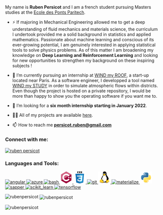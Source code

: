 My name is **Ruben Persicot** and I am a french student pursuing Masters studies at the [Ecole des Ponts Paritech](https://www.ecoledesponts.fr/en).

- ⚡ If majoring in Mechanical Engineering allowed me to get a deep understanding of fluid mechanics and materials science, the curriculum I undertook provided me a solid background in statistics and applied mathematics. Passionate about machine learning and conscious of its ever-growing potential, I am genuinely interested in applying statistical tools to solve physics problems. As of this matter I am broadening my knowledge on **Deep Learning and Reinforcement Learning** and looking for new opportunities to strengthen my background on these inspiring subjects !

- 🔭 I’m currently pursuing an internship at [WIND my ROOF](https://www.windmyroof.com/en/), a start-up located near Paris. As a software engineer, I developped a tool named [WIND my STUDY](https://github.com/rubenpersicot/WIND_my_STUDY) in order to simulate atmospheric flows within districts. Even though the project is hosted on a private repository, I would be more than happy to show you the operating software if you want me to. 

- 🤝 I’m looking for a **six month internship starting in January 2022**.

- 👨‍💻 All of my projects are available [here](https://github.com/rubenpersicot). 

- 📫 How to reach me **persicot.ruben@gmail.com**

<h3 align="left">Connect with me:</h3>
<p align="left">
<a href="https://linkedin.com/in/ruben persicot" target="blank"><img align="center" src="https://raw.githubusercontent.com/rahuldkjain/github-profile-readme-generator/master/src/images/icons/Social/linked-in-alt.svg" alt="ruben persicot" height="30" width="40" /></a>
</p>

<h3 align="left">Languages and Tools:</h3>
<p align="left"> <a href="https://angular.io" target="_blank"> <img src="https://angular.io/assets/images/logos/angular/angular.svg" alt="angular" width="40" height="40"/> </a> <a href="https://azure.microsoft.com/en-in/" target="_blank"> <img src="https://www.vectorlogo.zone/logos/microsoft_azure/microsoft_azure-icon.svg" alt="azure" width="40" height="40"/> </a> <a href="https://www.gnu.org/software/bash/" target="_blank"> <img src="https://www.vectorlogo.zone/logos/gnu_bash/gnu_bash-icon.svg" alt="bash" width="40" height="40"/> </a> <a href="https://www.w3schools.com/cpp/" target="_blank"> <img src="https://raw.githubusercontent.com/devicons/devicon/master/icons/cplusplus/cplusplus-original.svg" alt="cplusplus" width="40" height="40"/> </a> <a href="https://www.w3schools.com/css/" target="_blank"> <img src="https://raw.githubusercontent.com/devicons/devicon/master/icons/css3/css3-original-wordmark.svg" alt="css3" width="40" height="40"/> </a> <a href="https://git-scm.com/" target="_blank"> <img src="https://www.vectorlogo.zone/logos/git-scm/git-scm-icon.svg" alt="git" width="40" height="40"/> </a> <a href="https://www.linux.org/" target="_blank"> <img src="https://raw.githubusercontent.com/devicons/devicon/master/icons/linux/linux-original.svg" alt="linux" width="40" height="40"/> </a> <a href="https://materializecss.com/" target="_blank"> <img src="https://raw.githubusercontent.com/prplx/svg-logos/5585531d45d294869c4eaab4d7cf2e9c167710a9/svg/materialize.svg" alt="materialize" width="40" height="40"/> </a> <a href="https://www.python.org" target="_blank"> <img src="https://raw.githubusercontent.com/devicons/devicon/master/icons/python/python-original.svg" alt="python" width="40" height="40"/> </a> <a href="https://sapper.svelte.dev/" target="_blank"> <img src="https://raw.githubusercontent.com/bestofjs/bestofjs-webui/master/public/logos/sapper.svg" alt="sapper" width="40" height="40"/> </a> <a href="https://scikit-learn.org/" target="_blank"> <img src="https://upload.wikimedia.org/wikipedia/commons/0/05/Scikit_learn_logo_small.svg" alt="scikit_learn" width="40" height="40"/> </a> <a href="https://www.tensorflow.org" target="_blank"> <img src="https://www.vectorlogo.zone/logos/tensorflow/tensorflow-icon.svg" alt="tensorflow" width="40" height="40"/> </a> </p>

<p><img align="left" src="https://github-readme-stats.vercel.app/api/top-langs?username=rubenpersicot&show_icons=true&locale=en&layout=compact" alt="rubenpersicot" /></p>

<p>&nbsp;<img align="center" src="https://github-readme-stats.vercel.app/api?username=rubenpersicot&show_icons=true&locale=en" alt="rubenpersicot" /></p>

<p><img align="center" src="https://github-readme-streak-stats.herokuapp.com/?user=rubenpersicot&" alt="rubenpersicot" /></p>

